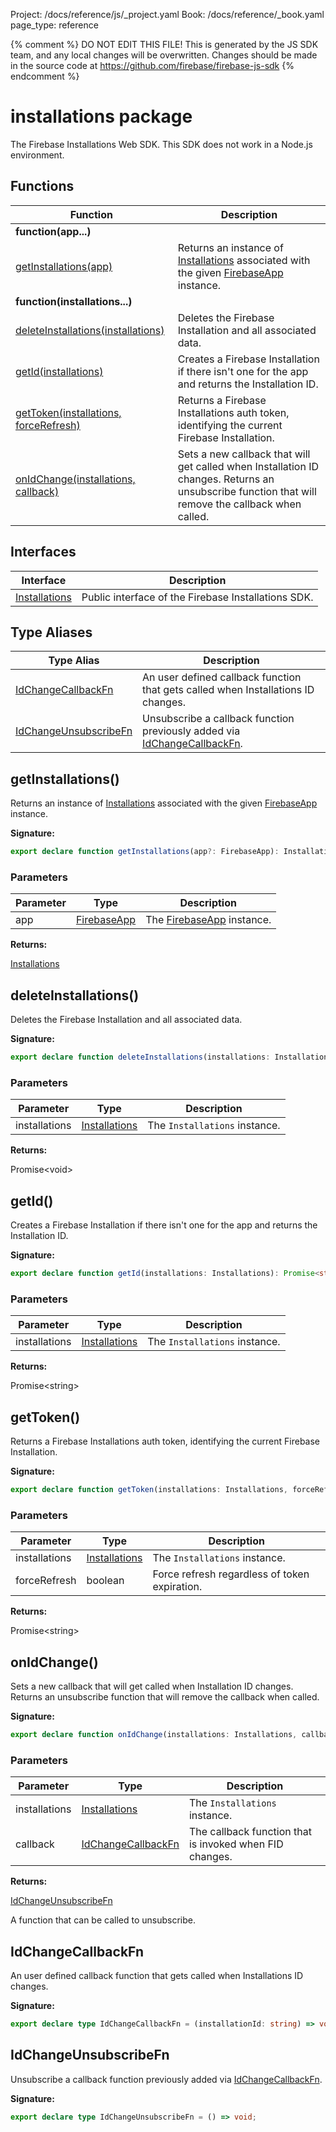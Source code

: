 Project: /docs/reference/js/_project.yaml
Book: /docs/reference/_book.yaml
page_type: reference

{% comment %}
DO NOT EDIT THIS FILE!
This is generated by the JS SDK team, and any local changes will be
overwritten. Changes should be made in the source code at
https://github.com/firebase/firebase-js-sdk
{% endcomment %}

# installations package
The Firebase Installations Web SDK. This SDK does not work in a Node.js environment.

## Functions

|  Function | Description |
|  --- | --- |
|  <b>function(app...)</b> |
|  [getInstallations(app)](./installations.md#getinstallations) | Returns an instance of [Installations](./installations.installations.md#installations_interface) associated with the given [FirebaseApp](./app.firebaseapp.md#firebaseapp_interface) instance. |
|  <b>function(installations...)</b> |
|  [deleteInstallations(installations)](./installations.md#deleteinstallations) | Deletes the Firebase Installation and all associated data. |
|  [getId(installations)](./installations.md#getid) | Creates a Firebase Installation if there isn't one for the app and returns the Installation ID. |
|  [getToken(installations, forceRefresh)](./installations.md#gettoken) | Returns a Firebase Installations auth token, identifying the current Firebase Installation. |
|  [onIdChange(installations, callback)](./installations.md#onidchange) | Sets a new callback that will get called when Installation ID changes. Returns an unsubscribe function that will remove the callback when called. |

## Interfaces

|  Interface | Description |
|  --- | --- |
|  [Installations](./installations.installations.md#installations_interface) | Public interface of the Firebase Installations SDK. |

## Type Aliases

|  Type Alias | Description |
|  --- | --- |
|  [IdChangeCallbackFn](./installations.md#idchangecallbackfn) | An user defined callback function that gets called when Installations ID changes. |
|  [IdChangeUnsubscribeFn](./installations.md#idchangeunsubscribefn) | Unsubscribe a callback function previously added via [IdChangeCallbackFn](./installations.md#idchangecallbackfn)<!-- -->. |

## getInstallations()

Returns an instance of [Installations](./installations.installations.md#installations_interface) associated with the given [FirebaseApp](./app.firebaseapp.md#firebaseapp_interface) instance.

<b>Signature:</b>

```typescript
export declare function getInstallations(app?: FirebaseApp): Installations;
```

### Parameters

|  Parameter | Type | Description |
|  --- | --- | --- |
|  app | [FirebaseApp](./app.firebaseapp.md#firebaseapp_interface) | The [FirebaseApp](./app.firebaseapp.md#firebaseapp_interface) instance. |

<b>Returns:</b>

[Installations](./installations.installations.md#installations_interface)

## deleteInstallations()

Deletes the Firebase Installation and all associated data.

<b>Signature:</b>

```typescript
export declare function deleteInstallations(installations: Installations): Promise<void>;
```

### Parameters

|  Parameter | Type | Description |
|  --- | --- | --- |
|  installations | [Installations](./installations.installations.md#installations_interface) | The <code>Installations</code> instance. |

<b>Returns:</b>

Promise&lt;void&gt;

## getId()

Creates a Firebase Installation if there isn't one for the app and returns the Installation ID.

<b>Signature:</b>

```typescript
export declare function getId(installations: Installations): Promise<string>;
```

### Parameters

|  Parameter | Type | Description |
|  --- | --- | --- |
|  installations | [Installations](./installations.installations.md#installations_interface) | The <code>Installations</code> instance. |

<b>Returns:</b>

Promise&lt;string&gt;

## getToken()

Returns a Firebase Installations auth token, identifying the current Firebase Installation.

<b>Signature:</b>

```typescript
export declare function getToken(installations: Installations, forceRefresh?: boolean): Promise<string>;
```

### Parameters

|  Parameter | Type | Description |
|  --- | --- | --- |
|  installations | [Installations](./installations.installations.md#installations_interface) | The <code>Installations</code> instance. |
|  forceRefresh | boolean | Force refresh regardless of token expiration. |

<b>Returns:</b>

Promise&lt;string&gt;

## onIdChange()

Sets a new callback that will get called when Installation ID changes. Returns an unsubscribe function that will remove the callback when called.

<b>Signature:</b>

```typescript
export declare function onIdChange(installations: Installations, callback: IdChangeCallbackFn): IdChangeUnsubscribeFn;
```

### Parameters

|  Parameter | Type | Description |
|  --- | --- | --- |
|  installations | [Installations](./installations.installations.md#installations_interface) | The <code>Installations</code> instance. |
|  callback | [IdChangeCallbackFn](./installations.md#idchangecallbackfn) | The callback function that is invoked when FID changes. |

<b>Returns:</b>

[IdChangeUnsubscribeFn](./installations.md#idchangeunsubscribefn)

A function that can be called to unsubscribe.

## IdChangeCallbackFn

An user defined callback function that gets called when Installations ID changes.

<b>Signature:</b>

```typescript
export declare type IdChangeCallbackFn = (installationId: string) => void;
```

## IdChangeUnsubscribeFn

Unsubscribe a callback function previously added via [IdChangeCallbackFn](./installations.md#idchangecallbackfn)<!-- -->.

<b>Signature:</b>

```typescript
export declare type IdChangeUnsubscribeFn = () => void;
```
